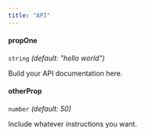 ```yaml
---
title: "API"
---
```


#### propOne

`string` _(default: "hello world")_

Build your API documentation here.

#### otherProp

`number` _(default: 50)_

Include whatever instructions you want.
